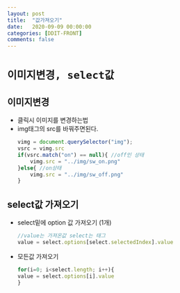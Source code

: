 ```yaml
---
layout: post
title:  "값가져오기"
date:   2020-09-09 00:00:00
categories: [DDIT-FRONT]
comments: false
---
```


# `이미지변경, select값`

## 이미지변경
- 클릭시 이미지를 변경하는법
- img태그의 src를 바꿔주면된다.
    ```javascript
    vimg = document.querySelector("img");
    vsrc = vimg.src
    if(vsrc.match("on") == null){ //off인 상태 
        vimg.src = "../img/sw_on.png"
    }else{ //on상태
        vimg.src = "../img/sw_off.png"
    }
    ```
## select값 가져오기
- select밑에 option 값 가져오기 (1개)
    ```javascript
    //value는 가져온값 select는 태그
    value = select.options[select.selectedIndex].value
    ```
- 모든값 가져오기
    ```javascript
    for(i=0; i<select.length; i++){
    value = select.options[i].value
    }
    ```  
